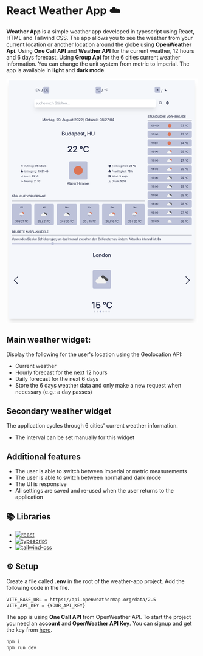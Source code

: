 # React Weather App ☁️

**Weather App** is a simple weather app developed in typescript using React, HTML and Tailwind CSS. The app allows you to see the weather from your current location or another location around the globe using **OpenWeather Api**. Using **One Call API** and **Weather API** for the current weather, 12 hours and 6 days forecast. Using **Group Api** for the 6 cities current weather information.
You can change the unit system from metric to imperial. The app is available in **light** and **dark mode**.

<img src="https://github.com/nagybnc/weather-app/blob/main/public/weather-app.png?raw=true" width="1024"/>

## Main weather widget:

Display the following for the user's location using the Geolocation API:

-   Current weather
-   Hourly forecast for the next 12 hours
-   Daily forecast for the next 6 days
-   Store the 6 days weather data and only make a new request when necessary (e.g.: a day passes)

## Secondary weather widget

The application cycles through 6 cities' current weather information.

-   The interval can be set manually for this widget

## Additional features

-   The user is able to switch between imperial or metric measurements
-   The user is able to switch between normal and dark mode
-   The UI is responsive
-   All settings are saved and re-used when the user returns to the application

## 📚 Libraries

-   [![react](https://img.shields.io/badge/React-20232A?style=for-the-badge&logo=react&logoColor=61DAFB)](https://github.com/facebook/react)
-   [![typescript](https://img.shields.io/badge/TypeScript-3178C6?style=for-the-badge&logo=typescript&logoColor=white)](https://www.typescriptlang.org/)
-   [![tailwind-css](https://img.shields.io/badge/tailwind_css-06B6D4?style=for-the-badge&logo=tailwind-css&logoColor=white)](https://tailwindcss.com)

## ⚙️ Setup

Create a file called **.env** in the root of the weather-app project. Add the following code in the file.

```
VITE_BASE_URL = https://api.openweathermap.org/data/2.5
VITE_API_KEY = {YOUR_API_KEY}
```

The app is using **One Call API** from OpenWeather API. To start the project you need an **account** and **OpenWeather API Key**. You can signup and get the key from [here](https://openweathermap.org/api).

```
npm i
npm run dev
```
